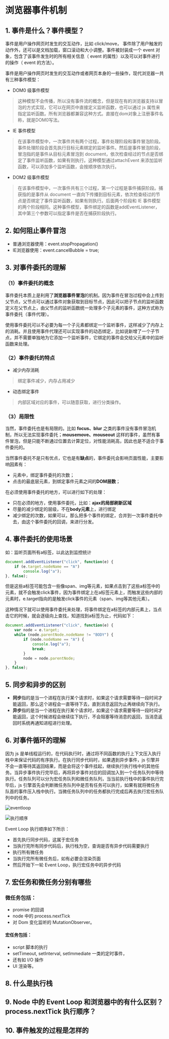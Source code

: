 # 浏览器事件机制

## 1. 事件是什么？事件模型？


事件是用户操作网页时发生的交互动作，比如 click/move， 事件除了用户触发的动作外，还可以是文档加载，窗口滚动和大小调整。事件被封装成一个 event 对象，包含了该事件发生时的所有相关信息（ event 的属性）以及可以对事件进行的操作（ event 的方法）。

事件是用户操作网页时发生的交互动作或者网页本身的一些操作，现代浏览器一共有三种事件模型：

- DOM0 级事件模型

> 这种模型不会传播，所以没有事件流的概念，但是现在有的浏览器支持以冒泡的方式实现，它可以在网页中直接定义监听函数，也可以通过 js 属性来指定监听函数。所有浏览器都兼容这种方式。直接在dom对象上注册事件名称，就是DOM0写法。

- IE 事件模型

> 在该事件模型中，一次事件共有两个过程，事件处理阶段和事件冒泡阶段。事件处理阶段会首先执行目标元素绑定的监听事件。然后是事件冒泡阶段，冒泡指的是事件从目标元素冒泡到 document，依次检查经过的节点是否绑定了事件监听函数，如果有则执行。这种模型通过attachEvent 来添加监听函数，可以添加多个监听函数，会按顺序依次执行。

- DOM2 级事件模型

> 在该事件模型中，一次事件共有三个过程，第一个过程是事件捕获阶段。捕获指的是事件从 document 一直向下传播到目标元素，依次检查经过的节点是否绑定了事件监听函数，如果有则执行。后面两个阶段和 IE 事件模型的两个阶段相同。这种事件模型，事件绑定的函数是addEventListener，其中第三个参数可以指定事件是否在捕获阶段执行。


## 2. 如何阻止事件冒泡

- 普通浏览器使用：event.stopPropagation()
- IE浏览器使用：event.cancelBubble = true;

## 3. 对事件委托的理解

### （1）事件委托的概念

事件委托本质上是利用了**浏览器事件冒泡**的机制。因为事件在冒泡过程中会上传到父节点，父节点可以通过事件对象获取到目标节点，因此可以把子节点的监听函数定义在父节点上，由父节点的监听函数统一处理多个子元素的事件，这种方式称为事件委托（事件代理）。

使用事件委托可以不必要为每一个子元素都绑定一个监听事件，这样减少了内存上的消耗。并且使用事件代理还可以实现事件的动态绑定，比如说新增了一个子节点，并不需要单独地为它添加一个监听事件，它绑定的事件会交给父元素中的监听函数来处理。

### （2）事件委托的特点

- 减少内存消耗

> 绑定事件减少，内存占用减少

- 动态绑定事件

> 内部区域对应的事件，可以随意获取，进行分类操作。
### （3）局限性

当然，事件委托也是有局限的。比如 **focus、blur** 之类的事件没有事件冒泡机制，所以无法实现事件委托；**mousemove、mouseout** 这样的事件，虽然有事件冒泡，但是只能不断通过位置去计算定位，对性能消耗高，因此也是不适合于事件委托的。

当然事件委托不是只有优点，它也是有**缺点**的，事件委托会影响页面性能，主要影响因素有：

- 元素中，绑定事件委托的次数；
- 点击的最底层元素，到绑定事件元素之间的**DOM层数**；

在必须使用事件委托的地方，可以进行如下的处理：

- 只在必须的地方，使用事件委托，比如：**ajax的局部刷新区域**
- 尽量的减少绑定的层级，不在**body元素**上，进行绑定
- 减少绑定的次数，如果可以，那么把多个事件的绑定，合并到一次事件委托中去，由这个事件委托的回调，来进行分发。

## 4. 事件委托的使用场景

如：监听页面所有a标签，以此达到监控统计

```javascript
document.addEventListener("click", function(e) {
	if (e.target.nodeName == "A")
		console.log("a");
}, false);
```

但是这些a标签可能包含一些像span、img等元素，如果点击到了这些a标签中的元素，就不会触发click事件，因为事件绑定上在a标签元素上，而触发这些内部的元素时，e.target指向的是触发click事件的元素（span、img等其他元素）。

这种情况下就可以使用事件委托来处理，将事件绑定在a标签的内部元素上，当点击它的时候，就会逐级向上查找，知道找到a标签为止，代码如下：

```javascript
document.addEventListener("click", function(e) {
	var node = e.target;
	while (node.parentNode.nodeName != "BODY") {
		if (node.nodeName == "A") {
			console.log("a");
			break;
		}
		node = node.parentNode;
	}
}, false);
```
## 5. 同步和异步的区别

- **同步**指的是当一个进程在执行某个请求时，如果这个请求需要等待一段时间才能返回，那么这个进程会一直等待下去，直到消息返回为止再继续向下执行。
- **异步**指的是当一个进程在执行某个请求时，如果这个请求需要等待一段时间才能返回，这个时候进程会继续往下执行，不会阻塞等待消息的返回，当消息返回时系统再通知进程进行处理。

## 6. 对事件循环的理解

因为 js 是单线程运行的，在代码执行时，通过将不同函数的执行上下文压入执行栈中来保证代码的有序执行。在执行同步代码时，如果遇到异步事件，js 引擎并不会一直等待其返回结果，而是会将这个事件挂起，继续执行执行栈中的其他任务。当异步事件执行完毕后，再将异步事件对应的回调加入到一个任务队列中等待执行。任务队列可以分为宏任务队列和微任务队列，当当前执行栈中的事件执行完毕后，js 引擎首先会判断微任务队列中是否有任务可以执行，如果有就将微任务队首的事件压入栈中执行。当微任务队列中的任务都执行完成后再去执行宏任务队列中的任务。

![eventloop](浏览器事件机制/eventloop.png)

![执行顺序](浏览器事件机制/执行顺序.png)

Event Loop 执行顺序如下所示：
- 首先执行同步代码，这属于宏任务
- 当执行完所有同步代码后，执行栈为空，查询是否有异步代码需要执行
- 执行所有微任务
- 当执行完所有微任务后，如有必要会渲染页面
- 然后开始下一轮 Event Loop，执行宏任务中的异步代码

## 7. 宏任务和微任务分别有哪些
### 微任务包括：

- promise 的回调
- node 中的 process.nextTick 
- 对 Dom 变化监听的 MutationObserver。

#### 宏任务包括：

- script 脚本的执行
- setTimeout, setInterval, setImmediate 一类的定时事件，
- 还有如 I/O 操作
- UI 渲染等。

## 8. 什么是执行栈

## 9. Node 中的 Event Loop 和浏览器中的有什么区别？process.nextTick 执行顺序？

## 10. 事件触发的过程是怎样的
